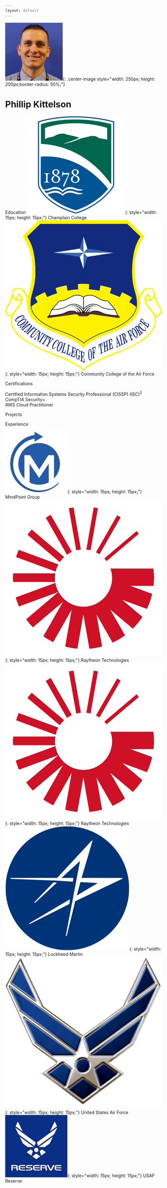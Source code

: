 ```yaml
---
layout: default
---
```


![PhillProfile](./assets/images/PhillProfile.jpg){: .center-image style="width: 250px; height: 200px;border-radius: 50%;"}

# Phillip Kittelson

<i class="fa fa-graduation-cap" aria-hidden="true" style="color:#191970"></i> Education
![Champlain](./assets/images/resume/champlain.png){: style="width: 15px; height: 15px;"} Champlain College<br>
![CCAF](./assets/images/resume/ccaf.png){: style="width: 15px; height: 15px;"} Community College of the Air Force<br>

<i class="fa fa-certificate" aria-hidden="true" style="color:#191970"></i> Certifications

<i class="fa fa-angle-double-right" aria-hidden="true"></i> Certified Information Systems Security Professional (CISSP) (ISC)<sup>2</sup><br>
<i class="fa fa-angle-double-right" aria-hidden="true" style="color:#191970"></i> CompTIA Security+<br>
<i class="fa fa-angle-double-right" aria-hidden="true" style="color:#191970"></i> AWS Cloud Practitioner

<i class="fa fa-terminal" style="color:#191970" aria-hidden="true"></i> Projects

<i class="fa fa-briefcase" aria-hidden="true" style="color:#191970"></i> Experience

![MPG](./assets/images/resume/mpg.jpg){: style="width: 15px; height: 15px;"} MindPoint Group<br>
![RTX](./assets/images/resume/rtx.jpg){: style="width: 15px; height: 15px;"} Raytheon Technologies<br>
![RTX](./assets/images/resume/rtx.jpg){: style="width: 15px; height: 15px;"} Raytheon Technologies<br>
![LM](./assets/images/resume/lm.png){: style="width: 15px; height: 15px;"} Lockheed Martin<br>
![USAF](./assets/images/resume/usaf.png){: style="width: 15px; height: 15px;"} United States Air Force<br>
![USAFR](./assets/images/resume/usafr.jpg){: style="width: 15px; height: 15px;"} USAF Reserve<br>